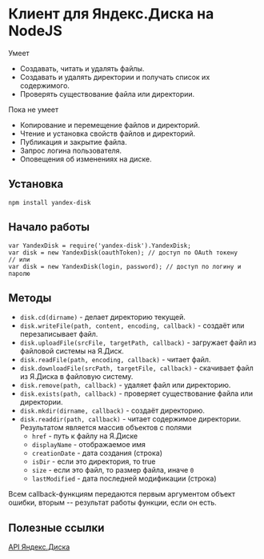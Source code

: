 # Клиент для Яндекс.Диска на NodeJS

Умеет

* Создавать, читать и удалять файлы.
* Создавать и удалять директории и получать список их содержимого.
* Проверять существование файла или директории.

Пока не умеет

* Копирование и перемещение файлов и директорий.
* Чтение и установка свойств файлов и директорий.
* Публикация и закрытие файла.
* Запрос логина пользователя.
* Оповещения об изменениях на диске.

## Установка

    npm install yandex-disk

## Начало работы

    var YandexDisk = require('yandex-disk').YandexDisk;
    var disk = new YandexDisk(oauthToken); // доступ по OAuth токену
    // или
    var disk = new YandexDisk(login, password); // доступ по логину и паролю

## Методы

* `disk.cd(dirname)` - делает директорию текущей.
* `disk.writeFile(path, content, encoding, callback)` - создаёт или перезаписывает файл.
* `disk.uploadFile(srcFile, targetPath, callback)` - загружает файл из файловой системы на Я.Диск.
* `disk.readFile(path, encoding, callback)` - читает файл.
* `disk.downloadFile(srcPath, targetFile, callback)` - скачивает файл из Я.Диска в файловую систему.
* `disk.remove(path, callback)` - удаляет файл или директорию.
* `disk.exists(path, callback)` - проверяет существование файла или директории.
* `disk.mkdir(dirname, callback)` - создаёт директорию.
* `disk.readdir(path, callback)` - читает содержимое директории. Результатом является массив объектов с полями
    * `href` - путь к файлу на Я.Диске
    * `displayName` - отображаемое имя
    * `creationDate` - дата создания (строка)
    * `isDir` - если это директория, то true
    * `size` - если это файл, то размер файла, иначе `0`
    * `lastModified` - дата последней модификации (строка)

Всем callback-функциям передаются первым аргументом объект ошибки, вторым -- результат работы функции, если он есть.

## Полезные ссылки

[API Яндекс.Диска](http://api.yandex.ru/disk/)

